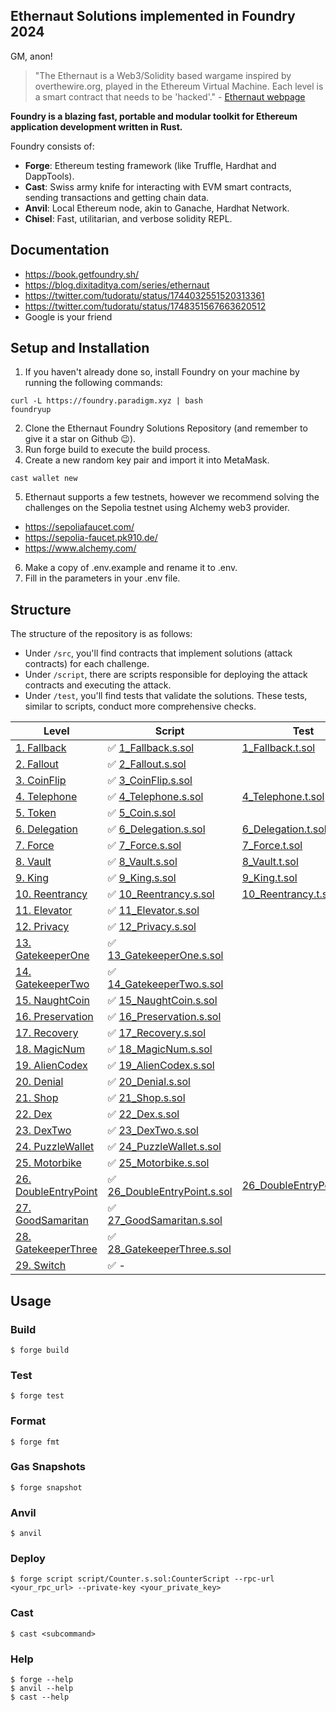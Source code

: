 ## Ethernaut Solutions implemented in Foundry 2024

GM, anon!

> "The Ethernaut is a Web3/Solidity based wargame inspired by overthewire.org, played in the Ethereum Virtual Machine. Each level is a smart contract that needs to be 'hacked'." - [Ethernaut webpage](https://ethernaut.openzeppelin.com/)

**Foundry is a blazing fast, portable and modular toolkit for Ethereum application development written in Rust.**

Foundry consists of:

-   **Forge**: Ethereum testing framework (like Truffle, Hardhat and DappTools).
-   **Cast**: Swiss army knife for interacting with EVM smart contracts, sending transactions and getting chain data.
-   **Anvil**: Local Ethereum node, akin to Ganache, Hardhat Network.
-   **Chisel**: Fast, utilitarian, and verbose solidity REPL.

## Documentation

- https://book.getfoundry.sh/
- https://blog.dixitaditya.com/series/ethernaut
- https://twitter.com/tudoratu/status/1744032551520313361
- https://twitter.com/tudoratu/status/1748351567663620512
- Google is your friend

## Setup and Installation
1. If you haven't already done so, install Foundry on your machine by running the following commands:
```shell
curl -L https://foundry.paradigm.xyz | bash
foundryup
```
2. Clone the Ethernaut Foundry Solutions Repository (and remember to give it a star on Github 😉).
3. Run forge build to execute the build process.
4. Create a new random key pair and import it into MetaMask.
```shell
cast wallet new
```
5. Ethernaut supports a few testnets, however we recommend solving the challenges on the Sepolia testnet using Alchemy web3 provider. 
- https://sepoliafaucet.com/
- https://sepolia-faucet.pk910.de/
- https://www.alchemy.com/
6. Make a copy of .env.example and rename it to .env.
7. Fill in the parameters in your .env file.

## Structure

The structure of the repository is as follows:

- Under `/src`, you'll find contracts that implement solutions (attack contracts) for each challenge.
- Under `/script`, there are scripts responsible for deploying the attack contracts and executing the attack.
- Under `/test`, you'll find tests that validate the solutions. These tests, similar to scripts, conduct more comprehensive checks.

| Level                | Script   | Test |
| -------------------- | ------ | ------ |
| [1. Fallback](https://ethernaut.openzeppelin.com/level/1)          | ✅ [1_Fallback.s.sol](/script/1_Fallback.s.sol)     | [1_Fallback.t.sol](/test/1_Fallback.t.sol)       |
| [2. Fallout](https://ethernaut.openzeppelin.com/level/2)           | ✅ [2_Fallout.s.sol](/script/2_Fallout.s.sol)    |        |
| [3. CoinFlip](https://ethernaut.openzeppelin.com/level/3)          | ✅ [3_CoinFlip.s.sol](/script/3_CoinFlip.s.sol)    |        |
| [4. Telephone](https://ethernaut.openzeppelin.com/level/4)         | ✅ [4_Telephone.s.sol](/script/4_Telephone.s.sol)    | [4_Telephone.t.sol](/test/4_Telephone.t.sol)       |
| [5. Token](https://ethernaut.openzeppelin.com/level/5)             | ✅ [5_Coin.s.sol](/script/5_Coin.s.sol)    |        |
| [6. Delegation](https://ethernaut.openzeppelin.com/level/6)        | ✅ [6_Delegation.s.sol](/script/6_Delegation.s.sol)    | [6_Delegation.t.sol](/test/6_Delegation.t.sol)       |
| [7. Force](https://ethernaut.openzeppelin.com/level/7)             | ✅ [7_Force.s.sol](/script/7_Force.s.sol)    | [7_Force.t.sol](/test/7_Force.t.sol)       |
| [8. Vault](https://ethernaut.openzeppelin.com/level/8)             | ✅ [8_Vault.s.sol](/script/8_Vault.s.sol)    | [8_Vault.t.sol](/test/8_Vault.t.sol)       |
| [9. King](https://ethernaut.openzeppelin.com/level/9)              | ✅ [9_King.s.sol](/script/9_King.s.sol)    | [9_King.t.sol](/test/9_King.t.sol)       |
| [10. Reentrancy](https://ethernaut.openzeppelin.com/level/10)       | ✅ [10_Reentrancy.s.sol](/script/10_Reentrancy.s.sol)    | [10_Reentrancy.t.sol](/test/10_Reentrancy.t.sol)       |
| [11. Elevator](https://ethernaut.openzeppelin.com/level/11)         | ✅ [11_Elevator.s.sol](/script/11_Elevator.s.sol)    |        |
| [12. Privacy](https://ethernaut.openzeppelin.com/level/12)          | ✅ [12_Privacy.s.sol](/script/12_Privacy.s.sol)    |        |
| [13. GatekeeperOne](https://ethernaut.openzeppelin.com/level/13)    | ✅ [13_GatekeeperOne.s.sol](/script/13_GatekeeperOne.s.sol)    |        |
| [14. GatekeeperTwo](https://ethernaut.openzeppelin.com/level/14)    | ✅ [14_GatekeeperTwo.s.sol](/script/14_GatekeeperTwo.s.sol)    |        |
| [15. NaughtCoin](https://ethernaut.openzeppelin.com/level/15)       | ✅ [15_NaughtCoin.s.sol](/script/15_NaughtCoin.s.sol)    |        |
| [16. Preservation](https://ethernaut.openzeppelin.com/level/16)     | ✅ [16_Preservation.s.sol](/script/16_Preservation.s.sol)    |        |
| [17. Recovery](https://ethernaut.openzeppelin.com/level/17)         | ✅ [17_Recovery.s.sol](/script/17_Recovery.s.sol)    |        |
| [18. MagicNum](https://ethernaut.openzeppelin.com/level/18)         | ✅ [18_MagicNum.s.sol](/script/18_MagicNum.s.sol)    |        |
| [19. AlienCodex](https://ethernaut.openzeppelin.com/level/19)       | ✅ [19_AlienCodex.s.sol](/script/19_AlienCodex.s.sol)    |        |
| [20. Denial](https://ethernaut.openzeppelin.com/level/20)           | ✅ [20_Denial.s.sol](/script/20_Denial.s.sol)    |        |
| [21. Shop](https://ethernaut.openzeppelin.com/level/21)             | ✅ [21_Shop.s.sol](/script/21_Shop.s.sol)    |        |
| [22. Dex](https://ethernaut.openzeppelin.com/level/22)              | ✅ [22_Dex.s.sol](/script/22_Dex.s.sol)    |        |
| [23. DexTwo](https://ethernaut.openzeppelin.com/level/23)           | ✅ [23_DexTwo.s.sol](/script/23_DexTwo.s.sol)    |        |
| [24. PuzzleWallet](https://ethernaut.openzeppelin.com/level/24)     | ✅ [24_PuzzleWallet.s.sol](/script/24_PuzzleWallet.s.sol)    |        |
| [25. Motorbike](https://ethernaut.openzeppelin.com/level/25)         | ✅ [25_Motorbike.s.sol](/script/25_Motorbike.s.sol)    |        |
| [26. DoubleEntryPoint](https://ethernaut.openzeppelin.com/level/26) | ✅ [26_DoubleEntryPoint.s.sol](/script/26_DoubleEntryPoint.s.sol)    | [26_DoubleEntryPoint.t.sol](/test/26_DoubleEntryPoint.t.sol)       |
| [27. GoodSamaritan](https://ethernaut.openzeppelin.com/level/27)    | ✅ [27_GoodSamaritan.s.sol](/script/27_GoodSamaritan.s.sol)    |        |
| [28. GatekeeperThree](https://ethernaut.openzeppelin.com/level/28)  | ✅ [28_GatekeeperThree.s.sol](/script/28_GatekeeperThree.s.sol)    |        |
| [29. Switch](https://ethernaut.openzeppelin.com/level/29)           | ✅ -    |        |

## Usage

### Build

```shell
$ forge build
```

### Test

```shell
$ forge test
```

### Format

```shell
$ forge fmt
```

### Gas Snapshots

```shell
$ forge snapshot
```

### Anvil

```shell
$ anvil
```

### Deploy

```shell
$ forge script script/Counter.s.sol:CounterScript --rpc-url <your_rpc_url> --private-key <your_private_key>
```

### Cast

```shell
$ cast <subcommand>
```

### Help

```shell
$ forge --help
$ anvil --help
$ cast --help
```
